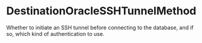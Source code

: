 # DestinationOracleSSHTunnelMethod

Whether to initiate an SSH tunnel before connecting to the database, and if so, which kind of authentication to use.

